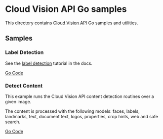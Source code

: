 # Cloud Vision API Go samples

This directory contains [Cloud Vision API](https://cloud.google.com/vision/) Go samples and utilities.

## Samples

### Label Detection

See the [label detection](https://cloud.google.com/vision/docs/label-tutorial) tutorial in the docs.

[Go Code](label)

### Detect Content

This example runs the Cloud Vision API content detection routines over a given image.

The content is processed with the following models: faces, labels, landmarks, text, document text, logos, properties, crop hints, web and safe search.

[Go Code](detect)

